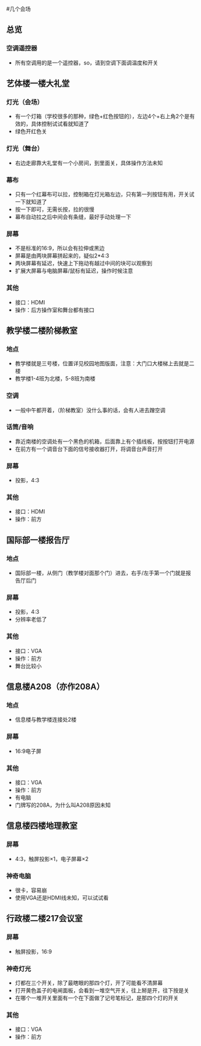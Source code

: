 #几个会场
## 总览
### 空调遥控器
* 所有空调用的是一个遥控器，so，请到空调下面调温度和开关

## 艺体楼一楼大礼堂
### 灯光（会场）
* 有一个灯箱（学校很多的那种，绿色+红色按钮的），左边4个+右上角2个是有效的，具体控制试试看就知道了
* 绿色开红色关

### 灯光（舞台）
* 右边走廊靠大礼堂有一个小房间，到里面关，具体操作方法未知

### 幕布
* 只有一个红幕布可以拉，控制箱在灯光箱左边，只有第一列按钮有用，开关试一下就知道了
* 按一下即可，无需长按，拉的很慢
* 幕布自动拉之后中间会有条缝，最好手动处理一下

### 屏幕
* 不是标准的16:9，所以会有拉伸或黑边
* 屏幕是由两块屏幕拼起来的，疑似2*4:3
* 两块屏幕有延迟，快速上下拖动有越过中间的块可以观察到
* 扩展大屏幕与电脑屏幕/鼠标有延迟，操作时候注意

### 其他
* 接口：HDMI
* 操作：后方操作室和舞台都有接口

## 教学楼二楼阶梯教室
### 地点
* 教学楼就是三号楼，位置详见校园地图版面，注意：大门口大楼梯上去就是二楼
* 教学楼1-4班为北楼，5-8班为南楼

### 空调
* 一般中午都开着，（阶梯教室）没什么事的话，会有人进去蹭空调

### 话筒/音响
* 靠近南楼的空调处有一个黑色的机箱，后面靠上有个插线板，按按钮打开电源
* 在前方有一个调音台下面的信号接收器打开，将调音台声音打开

### 屏幕
* 投影，4:3

### 其他
* 接口：HDMI
* 操作：前方

## 国际部一楼报告厅
### 地点
* 国际部一楼，从侧门（教学楼对面那个门）进去，右手/左手第一个门就是报告厅后门

### 屏幕
* 投影，4:3
* 分辨率老低了

### 其他
* 接口：VGA
* 操作：前方
* 舞台比较小

## 信息楼A208（亦作208A）
### 地点
* 信息楼与教学楼连接处2楼

### 屏幕
* 16:9电子屏

### 其他
* 接口：VGA
* 操作：前方
* 有电脑
* 门牌写的208A，为什么叫A208原因未知

## 信息楼四楼地理教室
### 屏幕
* 4:3，触屏投影×1，电子屏幕×2

### 神奇电脑
* 很卡，容易崩
* 使用VGA还是HDMI线未知，可以试试看

## 行政楼二楼217会议室
### 屏幕
* 触屏投影，16:9

### 神奇灯光
* 灯都在三个开关，除了最瞎眼的那四个灯，开了可能看不清屏幕
* 打开黄色盖子的电闸面板，会看到一堆空气开关，往上掰是开，往下按是关
* 在哪个一堆开关里面有一个在下面做了记号笔标记，是那四个灯的开关

### 其他
* 接口：VGA
* 操作：前方









